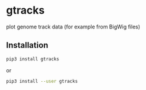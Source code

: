 # gtracks

plot genome track data (for example from BigWig files)

## Installation

```sh
pip3 install gtracks
```
or
```sh
pip3 install --user gtracks
```